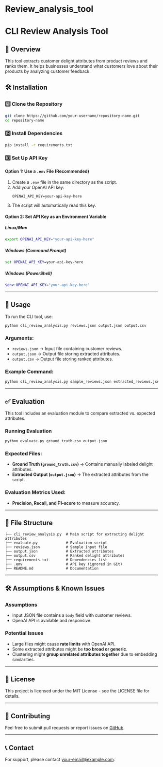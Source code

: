 # Review_analysis_tool
# CLI Review Analysis Tool

## 📌 Overview
This tool extracts customer delight attributes from product reviews and ranks them. It helps businesses understand what customers love about their products by analyzing customer feedback.

## 🛠️ Installation
### 1️⃣ **Clone the Repository**
```bash
git clone https://github.com/your-username/repository-name.git
cd repository-name
```

### 2️⃣ **Install Dependencies**
```bash
pip install -r requirements.txt
```

### 3️⃣ **Set Up API Key**
#### **Option 1: Use a `.env` File (Recommended)**
1. Create a `.env` file in the same directory as the script.
2. Add your OpenAI API key:
   ```
   OPENAI_API_KEY=your-api-key-here
   ```
3. The script will automatically read this key.

#### **Option 2: Set API Key as an Environment Variable**
##### **Linux/Mac**
```bash
export OPENAI_API_KEY="your-api-key-here"
```
##### **Windows (Command Prompt)**
```cmd
set OPENAI_API_KEY=your-api-key-here
```
##### **Windows (PowerShell)**
```powershell
$env:OPENAI_API_KEY="your-api-key-here"
```

---

## 🚀 Usage
To run the CLI tool, use:
```bash
python cli_review_analysis.py reviews.json output.json output.csv
```
### **Arguments:**
- `reviews.json` → Input file containing customer reviews.
- `output.json` → Output file storing extracted attributes.
- `output.csv` → Output file storing ranked attributes.

### **Example Command:**
```bash
python cli_review_analysis.py sample_reviews.json extracted_reviews.json delight_attributes.csv
```

---

## ✅ Evaluation
This tool includes an evaluation module to compare extracted vs. expected attributes.

### **Running Evaluation**
```bash
python evaluate.py ground_truth.csv output.json
```

### **Expected Files:**
- **Ground Truth (`ground_truth.csv`)** → Contains manually labeled delight attributes.
- **Extracted Output (`output.json`)** → The extracted attributes from the script.

### **Evaluation Metrics Used:**
- **Precision, Recall, and F1-score** to measure accuracy.

---

## 📂 File Structure
```
├── cli_review_analysis.py  # Main script for extracting delight attributes
├── evaluate.py             # Evaluation script
├── reviews.json            # Sample input file
├── output.json             # Extracted attributes
├── output.csv              # Ranked delight attributes
├── requirements.txt        # Dependencies list
├── .env                    # API key (ignored in Git)
├── README.md               # Documentation
```

---

## 🛠️ Assumptions & Known Issues
### **Assumptions**
- Input JSON file contains a `body` field with customer reviews.
- OpenAI API is available and responsive.

### **Potential Issues**
- Large files might cause **rate limits** with OpenAI API.
- Some extracted attributes might be **too broad or generic**.
- Clustering might **group unrelated attributes together** due to embedding similarities.

---

## 📝 License
This project is licensed under the MIT License - see the LICENSE file for details.

---

## 🤝 Contributing
Feel free to submit pull requests or report issues on [GitHub](https://github.com/your-username/repository-name/issues).

---

## 📞 Contact
For support, please contact [your-email@example.com](mailto:your-email@example.com).

